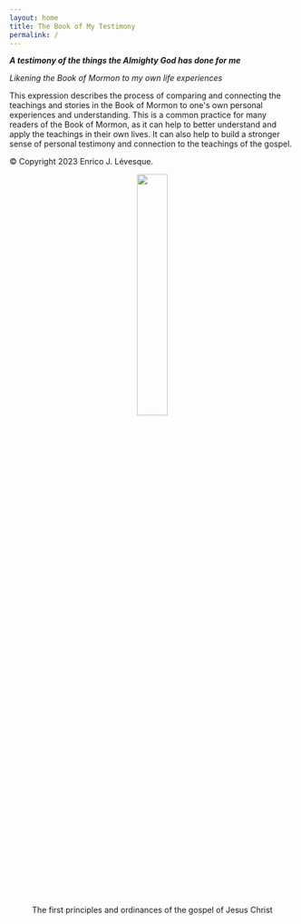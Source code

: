 ```yaml
---
layout: home
title: The Book of My Testimony
permalink: /
---
```


<!--
<img align="right" src="{{site.baseurl}}/assets/first_principles.png" width="33%">
-->

***A testimony of the things the Almighty God has done for me***

*Likening the Book of Mormon to my own life experiences*

This expression describes the process of comparing and connecting the teachings and stories in the Book of Mormon to one's own personal experiences and understanding. This is a common practice for many readers of the Book of Mormon, as it can help to better understand and apply the teachings in their own lives. It can also help to build a stronger sense of personal testimony and connection to the teachings of the gospel.


&copy; Copyright 2023 Enrico J. Lévesque.


<center>
	<img src="{{site.baseurl}}/assets/first_principles.png" width="33%">
	<figcaption>The first principles and ordinances of the gospel of Jesus Christ</figcaption>
</center>

